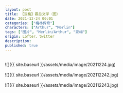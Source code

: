```yaml
---
layout: post
title: 【亚梅】霸总文学（图）
date: 2021-12-24 00:01
categories: ["梅林传奇"]
characters: ["Arthur", "Merlin"]
tags: ["图片", "Merlin/Arthur", "亚梅"]
origin: Lofter、twitter
description: 
published: true
---
```


<br>
![]({{ site.baseurl }}/assets/media/image/20211224.jpg)
<br><br>
![]({{ site.baseurl }}/assets/media/image/202112242.jpg)
<br><br>
![]({{ site.baseurl }}/assets/media/image/202112243.jpg)
